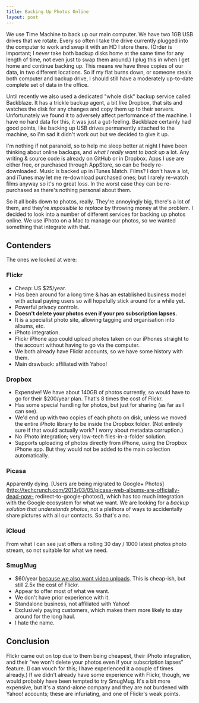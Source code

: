 ```yaml
---
title: Backing Up Photos Online
layout: post
---
```


We use Time Machine to back up our main computer. We have two 1GB USB drives that we
rotate. Every so often I take the drive currently plugged into the computer to work and
swap it with an HD I store there. (Order is important; I *never* take both backup disks
home at the same time for any length of time, not even just to swap them around.) I plug
this in when I get home and continue backing up. This means we have three copies of our
data, in two different locations. So if my flat burns down, or someone steals both
computer and backup drive, I should still have a moderately up-to-date complete set of
data in the office.

Until recently we also used a dedicated "whole disk" backup service called Backblaze. It
has a trickle backup agent, a bit like Dropbox, that sits and watches the disk for any
changes and copy them up to their servers. Unfortunately we found it to adversely affect
performance of the machine. I have no hard data for this, it was just a gut-feeling.
Backblaze certainly had good points, like backing up USB drives permanently attached to
the machine, so I'm sad it didn't work out but we decided to give it up.

I'm nothing if not paranoid, so to help me sleep better at night I have been thinking
about online backups, and *what I really want to back up* a lot. Any writing & source code
is already on GitHub or in Dropbox. Apps I use are either free, or purchased through
AppStore, so can be freely re-downloaded. Music is backed up in iTunes Match. Films? I
don't have a lot, and iTunes may let me re-download purchased ones; but I rarely re-watch
films anyway so it's no great loss. In the worst case they can be re-purchased as there's
nothing personal about them.

So it all boils down to photos, really. They're annoyingly big, there's a lot of them, and
they're *impossible to replace* by throwing money at the problem. I decided to look into a
number of different services for backing up photos online. We use iPhoto on a Mac to
manage our photos, so we wanted something that integrate with that.

## Contenders

The ones we looked at were:

### Flickr

* Cheap: US $25/year.
* Has been around for a long time & has an established business model with actual paying users so will hopefully stick around for a while yet.
* Powerful privacy controls.
* **Doesn't delete your photos even if your pro subscription lapses.**
* It is a specialist photo site, allowing tagging and organisation into albums, etc.
* iPhoto integration.
* Flickr iPhone app could upload photos taken on our iPhones straight to the account without having to go via the computer.
* We both already have Flickr accounts, so we have some history with them.
* Main drawback: affiliated with Yahoo!

### Dropbox

* Expensive! We have about 140GB of photos currently, so would have to go for their $200/year plan. That's 8 times the cost of Flickr.
* Has some special handling for photos, but just for sharing (as far as I can see).
* We'd end up with two copies of each photo on disk, unless we moved the entire iPhoto library to be inside the Dropbox folder. (Not entirely sure if that would actually work? I worry about metadata corruption.)
* No iPhoto integration; very low-tech files-in-a-folder solution.
* Supports uploading of photos directly from iPhone, using the Dropbox iPhone app. But they would not be added to the main collection automatically.

### Picasa

Apparently dying. [Users are being migrated to Google+
Photos](http://techcrunch.com/2013/03/05/picasa-web-albums-are-officially-dead-now-
redirect-to-google-photos/), which has too much integration with the Google ecosystem for
what we want. We are looking for a *backup solution that understands photos*, not a
plethora of ways to accidentally share pictures with all our contacts. So that's a no.

### iCloud

From what I can see just offers a rolling 30 day / 1000 latest photos photo stream, so not
suitable for what we need.

### SmugMug

* $60/year [because we also want video uploads](http://help.smugmug.com/customer/portal/articles/695839-which-account-is-right-for-me-). This is cheap-ish, but still 2.5x the cost of Flickr.
* Appear to offer most of what we want.
* We don't have prior experience with it.
* Standalone business, not affiliated with Yahoo!
* Exclusively paying customers, which makes them more likely to stay around for the long haul.
* I hate the name.

## Conclusion

Flickr came out on top due to them being cheapest, their iPhoto integration, and their "we
won't delete your photos even if your subscription lapses" feature. (I can vouch for this;
I have experienced it a couple of times already.) If we didn't already have some
experience with Flickr, though, we would probably have been tempted to try SmugMug. It's a
bit more expensive, but it's a stand-alone company and they are not burdened with Yahoo!
accounts; these are infuriating, and one of Flickr's weak points.
